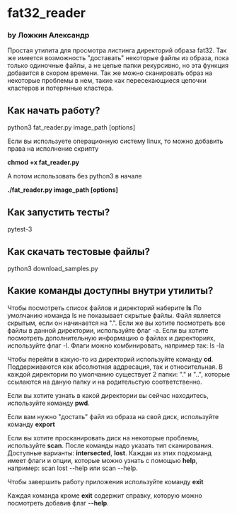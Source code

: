 # fat32_reader
### by Ложкин Александр
Простая утилита для просмотра листинга директорий образа fat32.
Так же имеется возможность "доставать" некоторые файлы из образа, пока только одиночные файлы, а не целые папки рекурсивно, но эта функция добавится в скором времени. Так же можно сканировать образ на некоторые проблемы в нем, такие как пересекающиеся цепочки кластеров и потерянные кластера.

## Как начать работу?

python3 fat_reader.py image_path \[options\]

Если вы используете операционную систему linux, то можно добавить права на исполнение скрипту

__chmod +x fat_reader.py__

А потом использовать без python3 в начале

__./fat_reader.py image_path \[options\]__

## Как запустить тесты?
pytest-3

## Как скачать тестовые файлы?
python3 download_samples.py

## Какие команды доступны внутри утилиты?
Чтобы посмотреть список файлов и директорий наберите **ls**
По умолчанию команда ls не показывает скрытые файлы. Файл является скрытым, если он начинается на ".". Если же вы хотите посмотреть все файлы в данной директории, используйте флаг -a.
Если вы хотите посмотреть дополнительную информацию о файлах и директориях, используйте флаг -l.
Флаги можно комбинировать, например так: ls -la

Чтобы перейти в какую-то из директорий используйте команду **cd**.
Поддерживаются как абсолютная аддресация, так и относительная.
В каждой директории по умолчанию существует 2 папки: "." и "..", которые ссылаются на даную папку и на родительстую соответственно.

Если вы хотите узнать в какой директории вы сейчас находитесь, используйте команду **pwd**.

Если вам нужно "достать" файл из образа на свой диск, используйте команду **export**

Если вы хотите просканировать диск на некоторые проблемы, используйте **scan**. После команды надо указать тип сканирования. Доступные варианты: **intersected**, **lost**. Каждая из этих подкоманд имеет флаги и опции, которые можно узнать с помощью **help**, например: scan lost --help или scan --help.

Чтобы завершить работу приложения используйте команду **exit**

Каждая команда кроме **exit** содержит справку, которую можно посмотреть добавив флаг **--help**.
